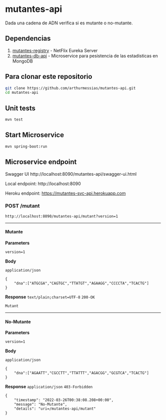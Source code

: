 # mutantes-api

Dada una cadena de ADN verifica si es mutante o no-mutante.

## Dependencias
1. [mutantes-registry](https://github.com/arthurmessias/mutantes-registry) - NetFlix Eureka Server
2. [mutantes-db-api](https://github.com/arthurmessias/mutantes-db-api) - Microservice para pesistencia de las estadisticas en MongoDB

## Para clonar este repositorio
```bash
git clone https://github.com/arthurmessias/mutantes-api.git
cd mutantes-api
```

## Unit tests
```bash
mvn test
```
## Start Microservice
```bash
mvn spring-boot:run
```

## Microservice endpoint
Swagger UI http://localhost:8090/mutantes-api/swagger-ui.html

Local endpoint: http://localhost:8090

Heroku endpoint: https://mutantes-svc-api.herokuapp.com

### POST /mutant
```
http://localhost:8090/mutantes-api/mutant?version=1
```
___
#### Mutante
**Parameters**

`version=1`

**Body**

`application/json`
```
{
    "dna":["ATGCGA","CAGTGC","TTATGT","AGAAGG","CCCCTA","TCACTG"]
}
```

**Response**
`text/plain;charset=UTF-8` `200-OK`
```
Mutant
```
___

#### No-Mutante
**Parameters**

`version=1`

**Body**

`application/json`
```
{
    "dna":["AGAATT","CGCCTT","TTATTT","AGACGG","GCGTCA","TCACTG"]
}
```

**Response**
`application/json` `403-Forbidden`
```
{
    "timestamp": "2022-03-26T00:38:08.208+00:00",
    "message": "No-Mutante",
    "details": "uri=/mutantes-api/mutant"
}
```
